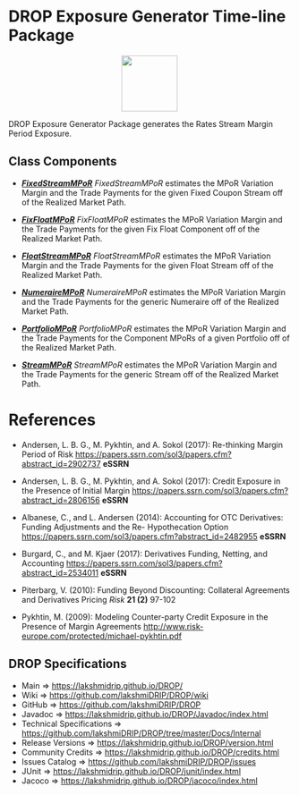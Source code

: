 # DROP Exposure Generator Time-line Package

<p align="center"><img src="https://github.com/lakshmiDRIP/DROP/blob/master/DRIP_Logo.gif?raw=true" width="100"></p>

DROP Exposure Generator Package generates the Rates Stream Margin Period Exposure.

## Class Components

 * [***FixedStreamMPoR***](https://github.com/lakshmiDRIP/DROP/tree/master/src/main/java/org/drip/exposure/generator/FixedStreamMPoR.java)
 <i>FixedStreamMPoR</i> estimates the MPoR Variation Margin and the Trade Payments for the given Fixed Coupon
 Stream off of the Realized Market Path.

 * [***FixFloatMPoR***](https://github.com/lakshmiDRIP/DROP/tree/master/src/main/java/org/drip/exposure/generator/FixFloatMPoR.java)
 <i>FixFloatMPoR</i> estimates the MPoR Variation Margin and the Trade Payments for the given Fix Float
 Component off of the Realized Market Path.

 * [***FloatStreamMPoR***](https://github.com/lakshmiDRIP/DROP/tree/master/src/main/java/org/drip/exposure/generator/FloatStreamMPoR.java)
 <i>FloatStreamMPoR</i> estimates the MPoR Variation Margin and the Trade Payments for the given Float Stream
 off of the Realized Market Path.

 * [***NumeraireMPoR***](https://github.com/lakshmiDRIP/DROP/tree/master/src/main/java/org/drip/exposure/generator/NumeraireMPoR.java)
 <i>NumeraireMPoR</i> estimates the MPoR Variation Margin and the Trade Payments for the generic Numeraire
 off of the Realized Market Path.

 * [***PortfolioMPoR***](https://github.com/lakshmiDRIP/DROP/tree/master/src/main/java/org/drip/exposure/generator/PortfolioMPoR.java)
 <i>PortfolioMPoR</i> estimates the MPoR Variation Margin and the Trade Payments for the Component MPoRs of a
 given Portfolio off of the Realized Market Path.

 * [***StreamMPoR***](https://github.com/lakshmiDRIP/DROP/tree/master/src/main/java/org/drip/exposure/generator/StreamMPoR.java)
 <i>StreamMPoR</i> estimates the MPoR Variation Margin and the Trade Payments for the generic Stream off of
 the Realized Market Path.


# References

 * Andersen, L. B. G., M. Pykhtin, and A. Sokol (2017): Re-thinking Margin Period of Risk
 https://papers.ssrn.com/sol3/papers.cfm?abstract_id=2902737 <b>eSSRN</b>

 * Andersen, L. B. G., M. Pykhtin, and A. Sokol (2017): Credit Exposure in the Presence of Initial Margin
 https://papers.ssrn.com/sol3/papers.cfm?abstract_id=2806156 <b>eSSRN</b>

 * Albanese, C., and L. Andersen (2014): Accounting for OTC Derivatives: Funding Adjustments and the Re-
 Hypothecation Option https://papers.ssrn.com/sol3/papers.cfm?abstract_id=2482955 <b>eSSRN</b>

 * Burgard, C., and M. Kjaer (2017): Derivatives Funding, Netting, and Accounting
 https://papers.ssrn.com/sol3/papers.cfm?abstract_id=2534011 <b>eSSRN</b>

 * Piterbarg, V. (2010): Funding Beyond Discounting: Collateral Agreements and Derivatives Pricing
 <i>Risk</i> <b>21 (2)</b> 97-102

 * Pykhtin, M. (2009): Modeling Counter-party Credit Exposure in the Presence of Margin Agreements
 http://www.risk-europe.com/protected/michael-pykhtin.pdf


## DROP Specifications

 * Main                     => https://lakshmidrip.github.io/DROP/
 * Wiki                     => https://github.com/lakshmiDRIP/DROP/wiki
 * GitHub                   => https://github.com/lakshmiDRIP/DROP
 * Javadoc                  => https://lakshmidrip.github.io/DROP/Javadoc/index.html
 * Technical Specifications => https://github.com/lakshmiDRIP/DROP/tree/master/Docs/Internal
 * Release Versions         => https://lakshmidrip.github.io/DROP/version.html
 * Community Credits        => https://lakshmidrip.github.io/DROP/credits.html
 * Issues Catalog           => https://github.com/lakshmiDRIP/DROP/issues
 * JUnit                    => https://lakshmidrip.github.io/DROP/junit/index.html
 * Jacoco                   => https://lakshmidrip.github.io/DROP/jacoco/index.html

